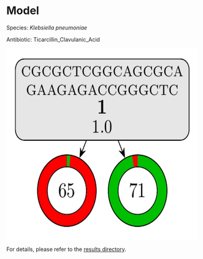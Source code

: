 
# Model

Species: *Klebsiella pneumoniae*

Antibiotic: Ticarcillin_Clavulanic_Acid

<img src="./model.png" width=500 height=500 />

For details, please refer to the [results directory](../../../../../results/cart_b/klebsiella%20pneumoniae/ticarcillin_clavulanic_acid/repeat_7/).

